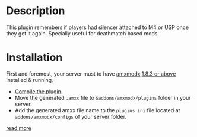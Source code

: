 # Description

This plugin remembers if players had silencer attached to M4 or USP once they get it again. Specially useful for deathmatch based mods.


# Installation

First and foremost, your server must to have [amxmodx](https://wiki.alliedmods.net/Category:Documentation_(AMX_Mod_X)#Installation) [1.8.3 or above](https://www.amxmodx.org/downloads-new.php) installed & running.

* [Compile the plugin](https://wiki.alliedmods.net/Compiling_Plugins_(AMX_Mod_X)).
* Move the generated `.amxx` file to `$addons/amxmodx/plugins` folder in your server.
* Add the generated amxx file name to the `plugins.ini` file located at `addons/amxmodx/configs` of your server folder.

[read more](https://wiki.alliedmods.net/Configuring_AMX_Mod_X#Plugins)
